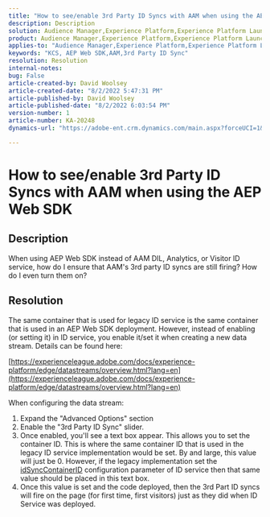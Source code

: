 ```yaml
---
title: "How to see/enable 3rd Party ID Syncs with AAM when using the AEP Web SDK"
description: Description
solution: Audience Manager,Experience Platform,Experience Platform Launch,Web SDK
product: Audience Manager,Experience Platform,Experience Platform Launch,Web SDK
applies-to: "Audience Manager,Experience Platform,Experience Platform Launch,Web SDK"
keywords: "KCS, AEP Web SDK,AAM,3rd Party ID Sync"
resolution: Resolution
internal-notes: 
bug: False
article-created-by: David Woolsey
article-created-date: "8/2/2022 5:47:31 PM"
article-published-by: David Woolsey
article-published-date: "8/2/2022 6:03:54 PM"
version-number: 1
article-number: KA-20248
dynamics-url: "https://adobe-ent.crm.dynamics.com/main.aspx?forceUCI=1&pagetype=entityrecord&etn=knowledgearticle&id=08f8232c-8b12-ed11-b83d-00224808613b"

---
```

# How to see/enable 3rd Party ID Syncs with AAM when using the AEP Web SDK

## Description

When using AEP Web SDK instead of AAM DIL, Analytics, or Visitor ID service, how do I ensure that AAM's 3rd party ID syncs are still firing? How do I even turn them on?

## Resolution


The same container that is used for legacy ID service is the same container that is used in an AEP Web SDK deployment. However, instead of enabling (or setting it) in ID service, you enable it/set it when creating a new data stream. Details can be found here:

[https://experienceleague.adobe.com/docs/experience-platform/edge/datastreams/overview.html?lang=en](https://experienceleague.adobe.com/docs/experience-platform/edge/datastreams/overview.html?lang=en)

When configuring the data stream:

1. Expand the "Advanced Options" section
2. Enable the "3rd Party ID Sync" slider.
3. Once enabled, you'll see a text box appear. This allows you to set the container ID. This is where the same container ID that is used in the legacy ID service implementation would be set. By and large, this value will just be 0. However, if the legacy implementation set the [idSyncContainerID](https://experienceleague.adobe.com/docs/id-service/using/id-service-api/configurations/idsyncontainerid.html?lang=en) configuration parameter of ID service then that same value should be placed in this text box.
4. Once this value is set and the code deployed, then the 3rd Part ID syncs will fire on the page (for first time, first visitors) just as they did when ID Service was deployed.

